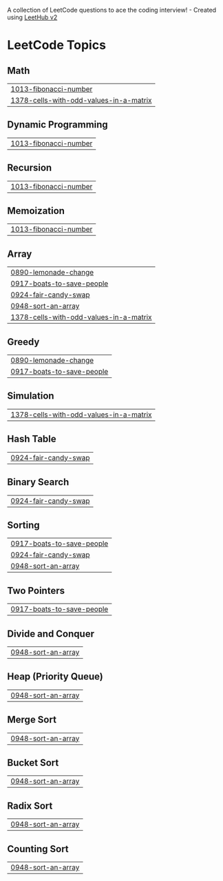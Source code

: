 A collection of LeetCode questions to ace the coding interview! - Created using [LeetHub v2](https://github.com/arunbhardwaj/LeetHub-2.0)
<!---LeetCode Topics Start-->
# LeetCode Topics
## Math
|  |
| ------- |
| [1013-fibonacci-number](https://github.com/Saieshwari715/october/tree/master/1013-fibonacci-number) |
| [1378-cells-with-odd-values-in-a-matrix](https://github.com/Saieshwari715/october/tree/master/1378-cells-with-odd-values-in-a-matrix) |
## Dynamic Programming
|  |
| ------- |
| [1013-fibonacci-number](https://github.com/Saieshwari715/october/tree/master/1013-fibonacci-number) |
## Recursion
|  |
| ------- |
| [1013-fibonacci-number](https://github.com/Saieshwari715/october/tree/master/1013-fibonacci-number) |
## Memoization
|  |
| ------- |
| [1013-fibonacci-number](https://github.com/Saieshwari715/october/tree/master/1013-fibonacci-number) |
## Array
|  |
| ------- |
| [0890-lemonade-change](https://github.com/Saieshwari715/october/tree/master/0890-lemonade-change) |
| [0917-boats-to-save-people](https://github.com/Saieshwari715/october/tree/master/0917-boats-to-save-people) |
| [0924-fair-candy-swap](https://github.com/Saieshwari715/october/tree/master/0924-fair-candy-swap) |
| [0948-sort-an-array](https://github.com/Saieshwari715/october/tree/master/0948-sort-an-array) |
| [1378-cells-with-odd-values-in-a-matrix](https://github.com/Saieshwari715/october/tree/master/1378-cells-with-odd-values-in-a-matrix) |
## Greedy
|  |
| ------- |
| [0890-lemonade-change](https://github.com/Saieshwari715/october/tree/master/0890-lemonade-change) |
| [0917-boats-to-save-people](https://github.com/Saieshwari715/october/tree/master/0917-boats-to-save-people) |
## Simulation
|  |
| ------- |
| [1378-cells-with-odd-values-in-a-matrix](https://github.com/Saieshwari715/october/tree/master/1378-cells-with-odd-values-in-a-matrix) |
## Hash Table
|  |
| ------- |
| [0924-fair-candy-swap](https://github.com/Saieshwari715/october/tree/master/0924-fair-candy-swap) |
## Binary Search
|  |
| ------- |
| [0924-fair-candy-swap](https://github.com/Saieshwari715/october/tree/master/0924-fair-candy-swap) |
## Sorting
|  |
| ------- |
| [0917-boats-to-save-people](https://github.com/Saieshwari715/october/tree/master/0917-boats-to-save-people) |
| [0924-fair-candy-swap](https://github.com/Saieshwari715/october/tree/master/0924-fair-candy-swap) |
| [0948-sort-an-array](https://github.com/Saieshwari715/october/tree/master/0948-sort-an-array) |
## Two Pointers
|  |
| ------- |
| [0917-boats-to-save-people](https://github.com/Saieshwari715/october/tree/master/0917-boats-to-save-people) |
## Divide and Conquer
|  |
| ------- |
| [0948-sort-an-array](https://github.com/Saieshwari715/october/tree/master/0948-sort-an-array) |
## Heap (Priority Queue)
|  |
| ------- |
| [0948-sort-an-array](https://github.com/Saieshwari715/october/tree/master/0948-sort-an-array) |
## Merge Sort
|  |
| ------- |
| [0948-sort-an-array](https://github.com/Saieshwari715/october/tree/master/0948-sort-an-array) |
## Bucket Sort
|  |
| ------- |
| [0948-sort-an-array](https://github.com/Saieshwari715/october/tree/master/0948-sort-an-array) |
## Radix Sort
|  |
| ------- |
| [0948-sort-an-array](https://github.com/Saieshwari715/october/tree/master/0948-sort-an-array) |
## Counting Sort
|  |
| ------- |
| [0948-sort-an-array](https://github.com/Saieshwari715/october/tree/master/0948-sort-an-array) |
<!---LeetCode Topics End-->